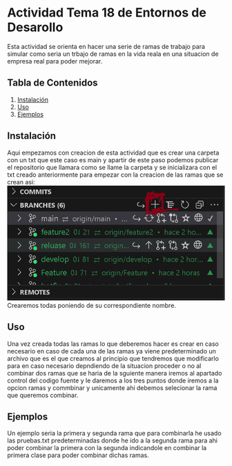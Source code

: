# Actividad Tema 18 de Entornos de Desarollo

Esta actividad se orienta en hacer una serie de ramas de trabajo para simular como seria un trbajo de ramas en la vida reala en una situacion de empresa real para poder mejorar.

## Tabla de Contenidos

1. [Instalación](#instalación)
2. [Uso](#uso)
3. [Ejemplos](#ejemplos)

## Instalación

Aqui empezamos con creacion de esta actividad que es crear una carpeta con un txt que este caso es main y apartir de este paso podemos publicar el repositorio que llamara como se llame la carpeta y se inicializara con el txt creado anteriormente para empezar con la creacion de las ramas que se crean asi:
![Imagen](Imagenes/crear_ramas.png)
Crearemos todas poniendo de su correspondiente nombre.


## Uso

Una vez creada todas las ramas lo que deberemos hacer es crear en caso necesario en caso de cada una de las ramas ya viene predeterminado un archivo que es el que creamos al principio que tendremos que modificarlo para en caso necesario depndiendo de la situacion proceder o no al combinar dos ramas que se haria de la sguiente manera iremos al apartado control del codigo fuente y le daremos a los tres puntos donde iremos a la opcion ramas y commbinar y unicamente ahi debemos selecionar la rama que queremos combinar.

## Ejemplos

Un ejemplo seria la primera y segunda rama que para combinarla he usado las pruebas.txt predeterminadas donde he ido a la segunda rama para ahi poder combinar la primera con la segunda indicandole en combinar la primera clase para poder combinar dichas ramas.

